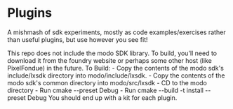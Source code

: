 # Plugins

A mishmash of sdk experiments, mostly as code examples/exercises rather than useful plugins, but use however you see fit!

This repo does not include the modo SDK library.  To build, you'll need to download it from the foundry website or perhaps some other host (like PixelFondue) in the future.
To Build:
    - Copy the contents of the modo sdk's include/lxsdk directory into modo/include/lxsdk.
    - Copy the contents of the modo sdk's common directory into modo/src/lxsdk
    - CD to the modo directory
    - Run cmake --preset Debug
    - Run cmake --build -t install --preset Debug
You should end up with a kit for each plugin.

